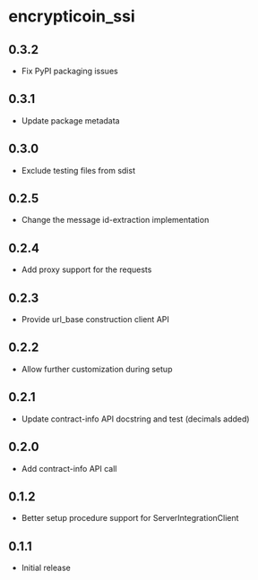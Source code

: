 # encrypticoin_ssi

## 0.3.2
- Fix PyPI packaging issues

## 0.3.1
- Update package metadata

## 0.3.0
- Exclude testing files from sdist

## 0.2.5
- Change the message id-extraction implementation

## 0.2.4
- Add proxy support for the requests

## 0.2.3
- Provide url_base construction client API

## 0.2.2
- Allow further customization during setup

## 0.2.1
- Update contract-info API docstring and test (decimals added)

## 0.2.0
- Add contract-info API call

## 0.1.2
- Better setup procedure support for ServerIntegrationClient

## 0.1.1
- Initial release
